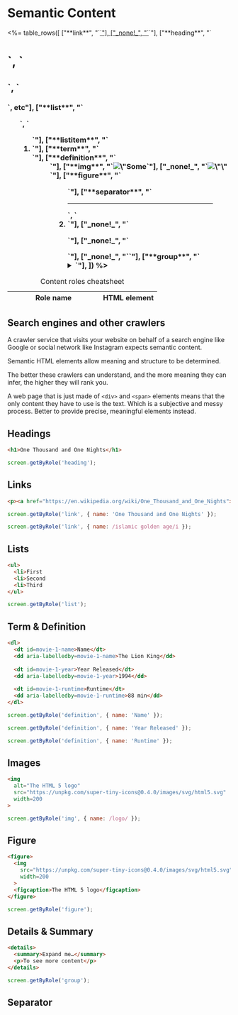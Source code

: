 # Semantic Content

<style>
article output {
  --link-decoration: underline;
}

article figure {
  display: flex;
  flex-direction: column;
  text-align: center;
  align-items: center;
}

article dt {
  font-weight: bold;
}
article dd {
  margin-left: 1em;
}

article summary {
  cursor: pointer;
}
</style>

<script type=module>
import * as DOMTesting from "https://cdn.skypack.dev/@testing-library/dom";

function* surroundingSourceElements(el) {
  let prev = el;
  while (prev = prev.previousElementSibling) {
    if (prev.matches('h1, h2, h3, h4')) break;
    if (prev.matches('pre.language-html')) yield { type: 'html', code: prev.textContent, el: prev };
    if (prev.matches('pre.language-javascript')) yield { type: 'javascript', code: prev.textContent, el: prev };
  }
  
  let next = el;
  while (next = next.nextElementSibling) {
    if (next.matches('h1, h2, h3, h4')) break;
    if (next.matches('pre.language-html')) yield { type: 'html', code: next.textContent, el: next };
    if (next.matches('pre.language-javascript')) yield { type: 'javascript', code: next.textContent, el: next };
  }
}

const outputEls = document.querySelectorAll('article output');

function classNamesFor(index) {
  return ['border-yellow-500', 'border-green-500 border-dotted', 'border-purple-500 border-double'][index].split(' ');
}

for (const outputEl of outputEls.values()) {
  const div = outputEl.appendChild(document.createElement('div'));
  div.classList.add('p-4');
    
  let javascriptIndex = 0;
  const sources = surroundingSourceElements(outputEl);
  for (const source of sources) {
    const { type, code, el } = source;
    
    console.log('source', source);
    
    if (type === 'html') {
      div.innerHTML = code;
    }
    
    if (type === 'javascript') {
      const classNames = classNamesFor(javascriptIndex);
      
      el.classList.add('border-l-4', ...classNames);
      
      const screen = DOMTesting.within(div);
      const testFunction = new Function('screen', `return ${code}`);
      [].concat(testFunction(screen)).forEach(el => el.classList.add('border-4', ...classNames));
      
      javascriptIndex++;
    }
  }
}
</script>

<table class="text-left table-fixed">
  <caption class="text-3xl pb-4 text-left">Content roles cheatsheet</caption>
  <thead>
    <tr>
      <th style="width: 12em">Role name</th>
      <th>HTML element</th>
    </tr>
  </thead>
  <tbody class="text-white bg-purple-900 border border-purple-700">
    <%= table_rows([
      ["**link**", "`<a href=…>`"],
      ["_none!_", "`<a>`"],
      ["**heading**", "`<h1>`, `<h2>`, `<h3>`, etc"],
      ["**list**", "`<ul>`, `<ol>`"],
      ["**listitem**", "`<li>`"],
      ["**term**", "`<dt>`"],
      ["**definition**", "`<dd>`"],
      ["**img**", "`<img alt=\"Some description\">`"],
      ["_none!_", "`<img alt=\"\">`"],
      ["**figure**", "`<figure>`"],
      ["**separator**", "`<hr>`, `<li role=separator>`"],
      ["_none!_", "`<p>`"],
      ["_none!_", "`<div>`"],
      ["_none!_", "`<span>`"],
      ["**group**", "`<details>`"],
      ["**button**", "`<summary>`"],
    ]) %>
  </tbody>
</table>

## Search engines and other crawlers

A crawler service that visits your website on behalf of a search engine like Google or social network like Instagram expects semantic content.

Semantic HTML elements allow meaning and structure to be determined.

The better these crawlers can understand, and the more meaning they can infer, the higher they will rank you.

A web page that is just made of `<div>` and `<span>` elements means that the only content they have to use is the text. Which is a subjective and messy process. Better to provide precise, meaningful elements instead.

## Headings

```html
<h1>One Thousand and One Nights</h1>
```

<output></output>

```javascript
screen.getByRole('heading');
```

## Links

```html
<p><a href="https://en.wikipedia.org/wiki/One_Thousand_and_One_Nights">One Thousand and One Nights</a> is a collection of Middle Eastern folk tales compiled in Arabic during the <a href="https://en.wikipedia.org/wiki/Islamic_Golden_Age">Islamic Golden Age</a>.
```

<output></output>

```javascript
screen.getByRole('link', { name: 'One Thousand and One Nights' });
```

```javascript
screen.getByRole('link', { name: /islamic golden age/i });
```

## Lists

```html
<ul>
  <li>First
  <li>Second
  <li>Third
</ul>
```

<output></output>

```javascript
screen.getByRole('list');
```

## Term & Definition

```html
<dl>
  <dt id=movie-1-name>Name</dt>
  <dd aria-labelledby=movie-1-name>The Lion King</dd>
  
  <dt id=movie-1-year>Year Released</dt>
  <dd aria-labelledby=movie-1-year>1994</dd>
  
  <dt id=movie-1-runtime>Runtime</dt>
  <dd aria-labelledby=movie-1-runtime>88 min</dd>
</dl>
```

<output></output>

```javascript
screen.getByRole('definition', { name: 'Name' });
```

```javascript
screen.getByRole('definition', { name: 'Year Released' });
```

```javascript
screen.getByRole('definition', { name: 'Runtime' });
```

## Images

```html
<img
  alt="The HTML 5 logo"
  src="https://unpkg.com/super-tiny-icons@0.4.0/images/svg/html5.svg"
  width=200
>
```

<output></output>

```javascript
screen.getByRole('img', { name: /logo/ });
```

## Figure

```html
<figure>
  <img
    src="https://unpkg.com/super-tiny-icons@0.4.0/images/svg/html5.svg"
    width=200
  >
  <figcaption>The HTML 5 logo</figcaption>
</figure>
```

<output></output>

```javascript
screen.getByRole('figure');
```

## Details & Summary

```html
<details>
  <summary>Expand me…</summary>
  <p>To see more content</p>
</details>
```

<output></output>

```javascript
screen.getByRole('group');
```

## Separator
